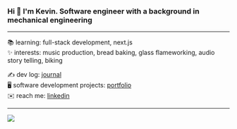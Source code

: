 ### Hi 👋 I'm Kevin. Software engineer with a background in mechanical engineering

---

📚 learning: full-stack development, next.js  
✨ interests: music production, bread baking, glass flameworking, audio story telling, biking

✍️ dev log: [journal](https://github.com/kevin-lambda/kevin-lambda/blob/main/dev_log.md)  
🖥️ software development projects: [portfolio](https://kevin-quoc-tan-lam.vercel.app/)  
✉️ reach me: [linkedin](https://www.linkedin.com/in/kevin-q-lam/)

---

![](https://komarev.com/ghpvc/?username=kevin-lambda&color=green)
